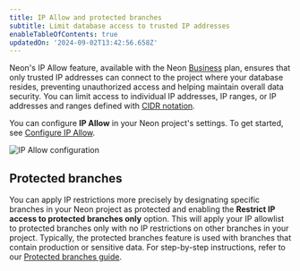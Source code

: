 ```yaml
---
title: IP Allow and protected branches
subtitle: Limit database access to trusted IP addresses
enableTableOfContents: true
updatedOn: '2024-09-02T13:42:56.658Z'
---
```


Neon's IP Allow feature, available with the Neon [Business](/docs/introduction/plans#business) plan, ensures that only trusted IP addresses can connect to the project where your database resides, preventing unauthorized access and helping maintain overall data security. You can limit access to individual IP addresses, IP ranges, or IP addresses and ranges defined with [CIDR notation](/docs/reference/glossary#cidr-notation).

You can configure **IP Allow** in your Neon project's settings. To get started, see [Configure IP Allow](/docs/manage/projects#configure-ip-allow).

![IP Allow configuration](/docs/manage/ip_allow.png)

## Protected branches

You can apply IP restrictions more precisely by designating specific branches in your Neon project as protected and enabling the **Restrict IP access to protected branches only** option. This will apply your IP allowlist to protected branches only with no IP restrictions on other branches in your project. Typically, the protected branches feature is used with branches that contain production or sensitive data. For step-by-step instructions, refer to our [Protected branches guide](/docs/guides/protected-branches).
